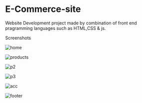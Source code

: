 # E-Commerce-site

Website Development project made by combination of front end pragramming languages such as HTML,CSS & js.

Screenshots

![home](https://user-images.githubusercontent.com/69798163/166646329-13f1f861-9135-439d-a8a5-14f4d2697729.PNG)


![products](https://user-images.githubusercontent.com/69798163/166646349-410c205b-565c-449f-b7ba-b30a936ffb9d.PNG)


![p2](https://user-images.githubusercontent.com/69798163/166646764-f0218af0-8e14-474d-8859-a8943dc91306.PNG)


![p3](https://user-images.githubusercontent.com/69798163/166646789-d093d33b-3979-4bd9-8700-02428703b030.PNG)


![acc](https://user-images.githubusercontent.com/69798163/166646835-9d2f3343-f590-4830-9483-624f8c426928.PNG)


![footer](https://user-images.githubusercontent.com/69798163/166646374-b48d921a-d9e3-4c0b-82c5-b3c3fb1a5d69.PNG)
